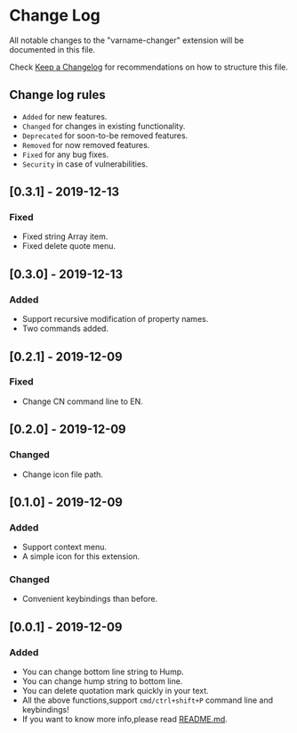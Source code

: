 # Change Log

All notable changes to the "varname-changer" extension will be documented in this file.

Check [Keep a Changelog](http://keepachangelog.com/) for recommendations on how to structure this file.

## Change log rules
- `Added` for new features.
- `Changed` for changes in existing functionality.
- `Deprecated` for soon-to-be removed features.
- `Removed` for now removed features.
- `Fixed` for any bug fixes.
- `Security` in case of vulnerabilities.

## [0.3.1] - 2019-12-13
### Fixed
- Fixed string Array item.
- Fixed delete quote menu.

## [0.3.0] - 2019-12-13
### Added
- Support recursive modification of property names.
- Two commands added.

## [0.2.1] - 2019-12-09
### Fixed
- Change CN command line to EN.

## [0.2.0] - 2019-12-09
### Changed
- Change icon file path.

## [0.1.0] - 2019-12-09
### Added
- Support context menu.
- A simple icon for this extension.

### Changed
- Convenient keybindings than before.

## [0.0.1] - 2019-12-09
### Added
- You can change bottom line string to Hump.
- You can change hump string to bottom line.
- You can delete quotation mark quickly in your text.
- All the above functions,support `cmd/ctrl+shift+P` command line and keybindings!
- If you want to know more info,please read [README.md](https://github.com/urnotzane/varname-changer-vscode/blob/master/README.md).
